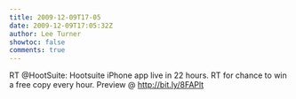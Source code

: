 ```yaml
---
title: 2009-12-09T17-05
date: 2009-12-09T17:05:32Z
author: Lee Turner
showtoc: false
comments: true
---
```


RT @HootSuite: Hootsuite iPhone app live in 22 hours. RT for chance to win a free copy every hour. Preview @ http://bit.ly/8FAPlt

